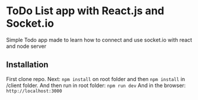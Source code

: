 # ToDo List app with React.js and Socket.io

Simple Todo app made to learn how to connect and use socket.io with react and node server

## Installation

First clone repo.
Next:
`npm install` on root folder and then `npm install` in /client folder.
And then run in root folder:
`npm run dev`
And in the browser:
`http://localhost:3000`
